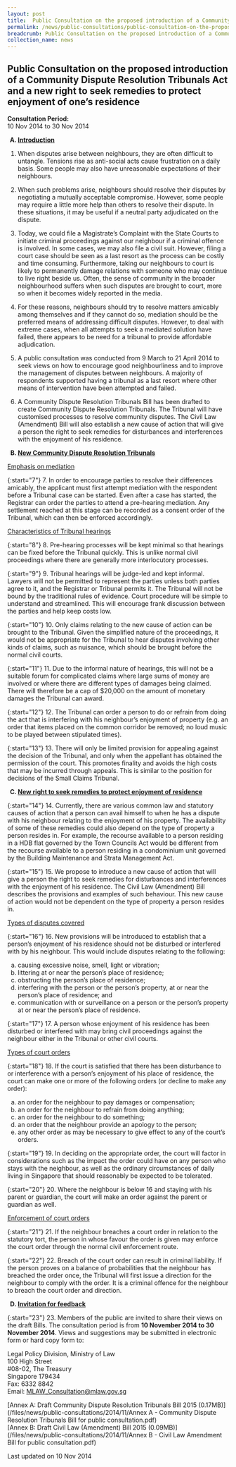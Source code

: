 ```yaml
---
layout: post
title:  Public Consultation on the proposed introduction of a Community Dispute Resolution Tribunals Act and a new right to seek remedies to protect enjoyment of one’s residence
permalink: /news/public-consultations/public-consultation-on-the-proposed-introduction-of-a-community-dispute/
breadcrumb: Public Consultation on the proposed introduction of a Community Dispute Resolution Tribunals Act
collection_name: news
---
```


Public Consultation on the proposed introduction of a Community Dispute Resolution Tribunals Act and a new right to seek remedies to protect enjoyment of one’s residence
---
**Consultation Period:**  
10 Nov 2014 to 30 Nov 2014

<ol start="1" style="list-style-type: upper-alpha; font-weight: bold;">
<li><u>Introduction</u></li>
</ol>

1. When disputes arise between neighbours, they are often difficult to untangle. Tensions rise as anti-social acts cause frustration on a daily basis. Some people may also have unreasonable expectations of their neighbours.

 

2. When such problems arise, neighbours should resolve their disputes by negotiating a mutually acceptable compromise. However, some people may require a little more help than others to resolve their dispute. In these situations, it may be useful if a neutral party adjudicated on the dispute.

 

3. Today, we could file a Magistrate’s Complaint with the State Courts to initiate criminal proceedings against our neighbour if a criminal offence is involved. In some cases, we may also file a civil suit. However, filing a court case should be seen as a last resort as the process can be costly and time consuming. Furthermore, taking our neighbours to court is likely to permanently damage relations with someone who may continue to live right beside us. Often, the sense of community in the broader neighbourhood suffers when such disputes are brought to court, more so when it becomes widely reported in the media.

 

4. For these reasons, neighbours should try to resolve matters amicably among themselves and if they cannot do so, mediation should be the preferred means of addressing difficult disputes. However, to deal with extreme cases, when all attempts to seek a mediated solution have failed, there appears to be need for a tribunal to provide affordable adjudication.

 

5. A public consultation was conducted from 9 March to 21 April 2014 to seek views on how to encourage good neighbourliness and to improve the management of disputes between neighbours. A majority of respondents supported having a tribunal as a last resort where other means of intervention have been attempted and failed.

 

6. A Community Dispute Resolution Tribunals Bill has been drafted to create Community Dispute Resolution Tribunals. The Tribunal will have customised processes to resolve community disputes. The Civil Law (Amendment) Bill will also establish a new cause of action that will give a person the right to seek remedies for disturbances and interferences with the enjoyment of his residence.



<ol start="2" style="list-style-type: upper-alpha; font-weight: bold;">
<li><u>New Community Dispute Resolution Tribunals</u></li>
</ol>

<u>Emphasis on mediation</u>

{:start="7"}
7.  In order to encourage parties to resolve their differences amicably, the applicant must first attempt mediation with the respondent before a Tribunal case can be started.  Even after a case has started, the Registrar can order the parties to attend a pre-hearing mediation.  Any settlement reached at this stage can be recorded as a consent order of the Tribunal, which can then be enforced accordingly.

<u>Characteristics of Tribunal hearings</u>

{:start="8"}
8. Pre-hearing processes will be kept minimal so that hearings can be fixed before the Tribunal quickly. This is unlike normal civil proceedings where there are generally more interlocutory processes.

 
{:start="9"}
9. Tribunal hearings will be judge-led and kept informal. Lawyers will not be permitted to represent the parties unless both parties agree to it, and the Registrar or Tribunal permits it. The Tribunal will not be bound by the traditional rules of evidence. Court procedure will be simple to understand and streamlined. This will encourage frank discussion between the parties and help keep costs low.

 
{:start="10"}
10. Only claims relating to the new cause of action can be brought to the Tribunal. Given the simplified nature of the proceedings, it would not be appropriate for the Tribunal to hear disputes involving other kinds of claims, such as nuisance, which should be brought before the normal civil courts.

 
{:start="11"}
11. Due to the informal nature of hearings, this will not be a suitable forum for complicated claims where large sums of money are involved or where there are different types of damages being claimed. There will therefore be a cap of $20,000 on the amount of monetary damages the Tribunal can award.

 

{:start="12"}
12. The Tribunal can order a person to do or refrain from doing the act that is interfering with his neighbour’s enjoyment of property (e.g. an order that items placed on the common corridor be removed; no loud music to be played between stipulated times).

 

{:start="13"}
13. There will only be limited provision for appealing against the decision of the Tribunal, and only when the appellant has obtained the permission of the court. This promotes finality and avoids the high costs that may be incurred through appeals. This is similar to the position for decisions of the Small Claims Tribunal.


<ol start="3" style="list-style-type: upper-alpha; font-weight: bold;">
<li><u>New right to seek remedies to protect enjoyment of residence</u></li>
</ol>


{:start="14"}
14. Currently, there are various common law and statutory causes of action that a person can avail himself to when he has a dispute with his neighbour relating to the enjoyment of his property. The availability of some of these remedies could also depend on the type of property a person resides in. For example, the recourse available to a person residing in a HDB flat governed by the Town Councils Act would be different from the recourse available to a person residing in a condominium unit governed by the Building Maintenance and Strata Management Act.

 
{:start="15"}
15. We propose to introduce a new cause of action that will give a person the right to seek remedies for disturbances and interferences with the enjoyment of his residence. The Civil Law (Amendment) Bill describes the provisions and examples of such behaviour. This new cause of action would not be dependent on the type of property a person resides in.


<u>Types of disputes covered</u>

{:start="16"}
16. New provisions will be introduced to establish that a person’s enjoyment of his residence should not be disturbed or interfered with by his neighbour. This would include disputes relating to the following:

<ol style="list-style-type: lower-alpha;">
<li>causing excessive noise, smell, light or vibration;</li>
<li>littering at or near the person’s place of residence;</li>
<li>obstructing the person’s place of residence;</li>
<li>interfering with  the person or the person’s property, at or near the person’s place of residence; and</li>
<li>communication with or surveillance on a person or the person’s property at or near the person’s place of residence.</li>
</ol>

{:start="17"}
17. A person whose enjoyment of his residence has been disturbed or interfered with may bring civil proceedings against the neighbour either in the Tribunal or other civil courts.

<u>Types of court orders</u>

{:start="18"}
18. If the court is satisfied that there has been disturbance to or interference with  a person’s enjoyment of his place of residence, the court can make one or more of the following orders (or decline to make any order):
 
 <ol style="list-style-type: lower-alpha;">
 <li>an order for the neighbour to pay damages or compensation;</li>
 <li>an order for the neighbour to refrain from doing anything;</li>
 <li>an order for the neighbour to do something;</li>
 <li>an order that the neighbour provide an apology to the person;</li>
 <li>any other order as may be necessary to give effect to any of the court’s orders.</li>
 </ol>


{:start="19"}
19. In deciding on the appropriate order, the court will factor in considerations such as the impact the order could have on any person who stays with the neighbour, as well as the ordinary circumstances of daily living in Singapore that should reasonably be expected to be tolerated.


{:start="20"}
20. Where the neighbour is below 16 and staying with his parent or guardian, the court will make an order against the parent or guardian as well.

<u>Enforcement of court orders</u>

{:start="21"}
21. If the neighbour breaches a court order in relation to the statutory tort, the person in whose favour the order is given may enforce the court order through the normal civil enforcement route.

 
{:start="22"}
22. Breach of the court order can result in criminal liability. If the person proves on a balance of probabilities that the neighbour has breached the order once, the Tribunal will first issue a direction for the neighbour to comply with the order. It is a criminal offence for the neighbour to breach the court order and direction.


<ol start="4" style="list-style-type: upper-alpha; font-weight: bold;">
 <li><u> Invitation for feedback</u></li>
</ol>

{:start="23"}
23. Members of the public are invited to share their views on the draft Bills. The consultation period is from <strong> 10 November 2014 to 30 November 2014</strong>.  Views and suggestions may be submitted in electronic form or hard copy form to:

Legal Policy Division, Ministry of Law  
100 High Street  
#08-02, The Treasury  
Singapore 179434  
Fax: 6332 8842  
Email: <MLAW_Consultation@mlaw.gov.sg>

[Annex A: Draft Community Dispute Resolution Tribunals Bill 2015 (0.17MB)](/files/news/public-consultations/2014/11/Annex A - Community Dispute Resolution Tribunals Bill for public consultation.pdf)  
[Annex B: Draft Civil Law (Amendment) Bill 2015 (0.09MB)](/files/news/public-consultations/2014/11/Annex B - Civil Law Amendment Bill for public consultation.pdf)


<p class="right-side-updated">
Last updated on 10 Nov 2014
</p>
